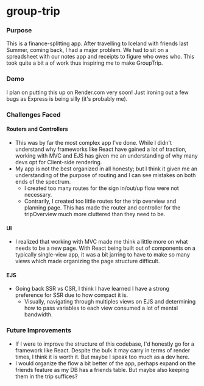 # group-trip
### Purpose
This is a finance-splitting app. After travelling to Iceland with friends last Summer, coming back, I had a major problem. We had to sit on a spreadsheet with our notes app and receipts to figure who owes who. This took quite a bit a of work thus inspiring me to make GroupTrip.

### Demo
I plan on putting this up on Render.com very soon! Just ironing out a few bugs as Express is being silly (it's probably me).

### Challenges Faced
#### Routers and Controllers
- This was by far the most complex app I've done. While I didn't understand why frameworks like React have gained a lot of traction, working with MVC and EJS has given me an understanding of why many devs opt for Client-side rendering.
- My app is not the best organized in all honesty; but I think it given me an understanding of the purpose of routing and I can see mistakes on both ends of the spectrum.
    - I created too many routes for the sign in/out/up flow were not necessary.
    - Contrarily, I created too little routes for the trip overview and planning page. This has made the router and controller for the tripOverview much more cluttered than they need to be.

#### UI
- I realized that working with MVC made me think a little more on what needs to be a new page. With React being built out of components on a typically single-view app, it was a bit jarring to have to make so many views which made organizing the page structure difficult.

#### EJS
- Going back SSR vs CSR, I think I have learned I have a strong preference for SSR due to how compact it is.
    - Visually, navigating through multiples views on EJS and determining how to pass variables to each view consumed a lot of mental bandwidth.

### Future Improvements
- If I were to improve the structure of this codebase, I'd honestly go for a framework like React. Despite the bulk it may carry in terms of render times, I think it is worth it. But maybe I speak too much as a dev here.
- I would organize the flow a bit better of the app, perhaps expand on the friends feature as my DB has a friends table. But maybe also keeping them in the trip suffices?
